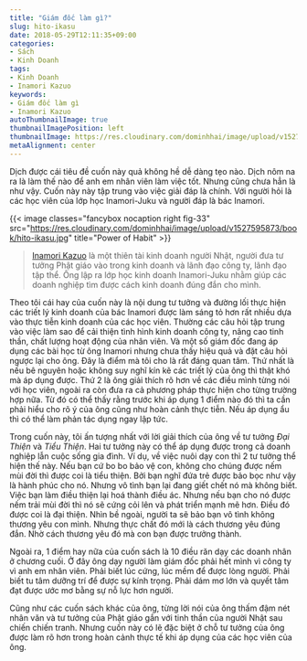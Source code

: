 ```yaml
---
title: "Giám đốc làm gì?"
slug: hito-ikasu
date: 2018-05-29T12:11:35+09:00
categories:
- Sách
- Kinh Doanh
tags:
- Kinh Doanh
- Inamori Kazuo
keywords:
- Giám đốc làm gì
- Inamori Kazuo
autoThumbnailImage: true
thumbnailImagePosition: left
thumbnailImage: https://res.cloudinary.com/dominhhai/image/upload/v1527595873/book/hito-ikasu.jpg
metaAlignment: center
---
```

Dịch được cái tiêu đề cuốn này quả không hề dễ dàng tẹo nào. Dịch nôm na ra là làm thế nào để anh em nhân viên làm việc tốt. Nhưng cũng chưa hẳn là như vậy. Cuốn này này tập trung vào việc giải đáp là chính. Với người hỏi là các học viên của lớp học Inamori-Juku và người đáp là bác Inamori.
<!--more-->

{{< image classes="fancybox nocaption right fig-33" src="https://res.cloudinary.com/dominhhai/image/upload/v1527595873/book/hito-ikasu.jpg" title="Power of Habit" >}}

> [Inamori Kazuo](https://vi.wikipedia.org/wiki/Inamori_Kazuo) là một thiên tài kinh doanh người Nhật, người đưa tư tưởng Phật giáo vào trong kinh doanh và lãnh đạo công ty, lãnh đạo tập thể. Ông lập ra lớp học kinh doanh Inamori-Juku nhằm giúp các doanh nghiệp tìm được cách kinh doanh đúng đắn cho mình.

Theo tôi cái hay của cuốn này là nội dung tư tưởng và đường lối thực hiện các triết lý kinh doanh của bác Inamori được làm sáng tỏ hơn rất nhiều dựa vào thực tiễn kinh doanh của các học viên. Thường các câu hỏi tập trung vào việc làm sao để cải thiện tình hình kinh doanh công ty, nâng cao tinh thần, chất lượng hoạt động của nhân viên. Và một số giám đốc đang áp dụng các bài học từ ông Inamori nhưng chưa thấy hiệu quả và đặt câu hỏi ngược lại cho ông. Đây là điểm mà tôi cho là rất đáng quan tâm. Thứ nhất là nếu bê nguyên hoặc không suy nghĩ kín kẽ các triết lý của ông thì thật khó mà áp dụng được. Thứ 2 là ông giải thích rõ hơn về các điều mình từng nói với học viên, ngoài ra còn đưa ra cả phương pháp thực hiện cho từng trường hợp nữa. Từ đó có thể thấy rằng trước khi áp dụng 1 điểm nào đó thì ta cần phải hiểu cho rõ ý của ông cũng như hoàn cảnh thực tiễn. Nếu áp dụng ẩu thì có thể làm phản tác dụng ngay lập tức.

Trong cuốn này, tôi ấn tượng nhất với lời giải thích của ông về tư tưởng *Đại Thiện* và *Tiểu Thiện*. Hai tư tưởng này có thể áp dụng được trong cả doanh nghiệp lẫn cuộc sống gia đình. Ví dụ, về việc nuôi dạy con thì 2 tư tưởng thể hiện thế này. Nếu bạn cứ bo bo bảo vệ con, không cho chúng được nếm mùi đời thì được coi là tiểu thiện. Bởi bạn nghĩ đứa trẻ được bảo bọc như vậy là hành phúc cho nó. Nhưng vô tình bạn lại đang giết chết nó mà không biết. Việc bạn làm điều thiện lại hoá thành điều ác. Nhưng nếu bạn cho nó được nếm trải mùi đời thì nó sẽ cứng cỏi lên và phát triển mạnh mẽ hơn. Điều đó được coi là đại thiện. Nhìn bề ngoài, người ta sẽ bảo bạn vô tình không thương yêu con mình. Nhưng thực chất đó mới là cách thương yêu đúng đắn. Nhờ cách thương yêu đó mà con bạn được trưởng thành.

Ngoài ra, 1 điểm hay nữa của cuốn sách là 10 điều răn dạy các doanh nhân ở chương cuối. Ở đây ông dạy người làm giám đốc phải hết mình vì công ty vì anh em nhân viên. Phải biết lúc cứng, lúc mềm để được lòng người. Phải biết tu tâm dưỡng trí để được sự kính trọng. Phải dám mơ lớn và quyết tâm đạt được ước mơ bằng sự nỗ lực hơn người.

Cũng như các cuốn sách khác của ông, từng lời nói của ông thấm đậm nét nhân văn và tư tưởng của Phật giáo gắn với tinh thần của người Nhật sau chiến chiến tranh. Nhưng cuốn này có lẽ đặc biệt ở chỗ tư tưởng của ông được làm rõ hơn trong hoàn cảnh thực tế khi áp dụng của các học viên của ông.
